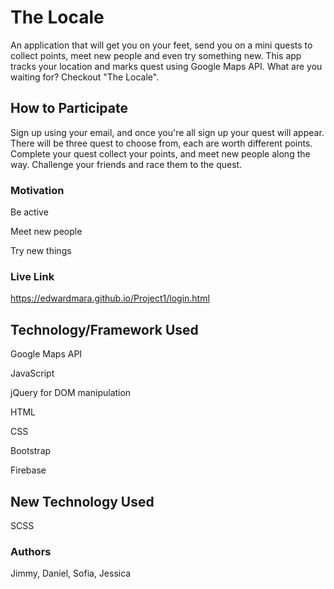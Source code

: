 # The Locale
An application that will get you on your feet, send you on a mini quests to collect points, meet new people and even try something new. This app tracks your location and marks quest using Google Maps API. What are you waiting for? Checkout "The Locale".

## How to Participate 
Sign up using your email, and once you're all sign up your quest will appear. There will be three quest to choose from, each are worth different points. Complete your quest collect your points, and meet new people along the way. Challenge your friends and race them to the quest. 

### Motivation
Be active

Meet new people

Try new things

### Live Link
https://edwardmara.github.io/Project1/login.html

## Technology/Framework Used
Google Maps API

JavaScript

jQuery for DOM manipulation

HTML

CSS

Bootstrap

Firebase

## New Technology Used
SCSS

### Authors
Jimmy, Daniel, Sofia, Jessica
